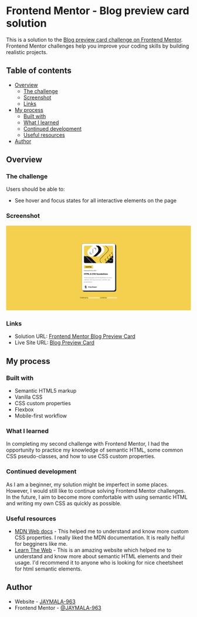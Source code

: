 # Frontend Mentor - Blog preview card solution

This is a solution to the [Blog preview card challenge on Frontend Mentor](https://www.frontendmentor.io/challenges/blog-preview-card-ckPaj01IcS). Frontend Mentor challenges help you improve your coding skills by building realistic projects. 

## Table of contents

- [Overview](#overview)
  - [The challenge](#the-challenge)
  - [Screenshot](#screenshot)
  - [Links](#links)
- [My process](#my-process)
  - [Built with](#built-with)
  - [What I learned](#what-i-learned)
  - [Continued development](#continued-development)
  - [Useful resources](#useful-resources)
- [Author](#author)


## Overview

### The challenge

Users should be able to:

- See hover and focus states for all interactive elements on the page

### Screenshot

![](./screenshot.jpg)


### Links

- Solution URL: [Frontend Mentor Blog Preview Card](https://www.frontendmentor.io/solutions/blog-preview-card-using-semantic-html-and-vanilla-css-NFdPOq90qx)
- Live Site URL: [Blog Preview Card](https://jaymala-963.github.io/blog-preview-card-frontend-mentor/)

## My process

### Built with

- Semantic HTML5 markup
- Vanilla CSS
- CSS custom properties
- Flexbox
- Mobile-first workflow

### What I learned

In completing my second challenge with Frontend Mentor, I had the opportunity to practice my knowledge of semantic HTML, some common CSS pseudo-classes, and how to use CSS custom properties.


### Continued development

As I am a beginner, my solution might be imperfect in some places. However, I would still like to continue solving Frontend Mentor challenges. In the future, I aim to become more comfortable with using semantic HTML and writing my own CSS as quickly as possible.


### Useful resources

- [MDN Web docs](https://developer.mozilla.org/en-US/docs/Web/CSS/Using_CSS_custom_properties) - This helped me to understand and know more custom CSS properties. I really liked the MDN documentation. It is really helful for begginers like me. 
- [Learn The Web](https://learntheweb.courses/topics/html-semantics-cheat-sheet/) - This is an amazing website which helped me to understand and know more about semantic HTML elements and their usage. I'd recommend it to anyone who is looking for nice cheetsheet for html semantic elements.


## Author

- Website - [JAYMALA-963](https://github.com/JAYMALA-963)
- Frontend Mentor - [@JAYMALA-963](https://www.frontendmentor.io/profile/JAYMALA-963)


